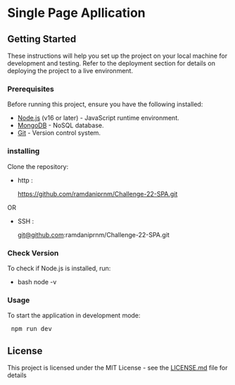 # Single Page Apllication

## Getting Started

These instructions will help you set up the project on your local machine for development and testing. Refer to the deployment section for details on deploying the project to a live environment.

### Prerequisites
Before running this project, ensure you have the following installed:

- [Node.js](https://nodejs.org/) (v16 or later) - JavaScript runtime environment.
- [MongoDB](https://www.mongodb.com/) - NoSQL database.
- [Git](https://git-scm.com/) - Version control system.

### installing

Clone the repository:

- http : <p> https://github.com/ramdaniprnm/Challenge-22-SPA.git </p>

OR
 
- SSH : <p> git@github.com:ramdaniprnm/Challenge-22-SPA.git </p>


### Check Version

To check if Node.js is installed, run:

- bash
node -v

### Usage

To start the application in development mode:

<pre> npm run dev </pre>

## License

This project is licensed under the MIT License - see the [LICENSE.md](LICENSE.md) file for details

